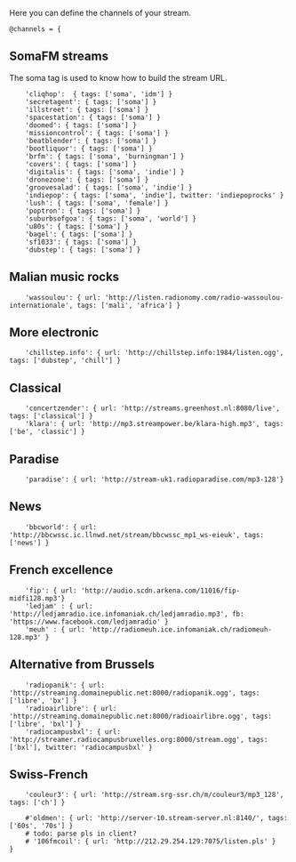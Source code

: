 Here you can define the channels of your stream.

	@channels = {
	
## SomaFM streams

The soma tag is used to know how to build the stream URL.


		'cliqhop':  { tags: ['soma', 'idm'] }
		'secretagent': { tags: ['soma'] }
		'illstreet': { tags: ['soma'] }
		'spacestation': { tags: ['soma'] }
		'doomed': { tags: ['soma'] }
		'missioncontrol': { tags: ['soma'] }
		'beatblender': { tags: ['soma'] }
		'bootliquor': { tags: ['soma'] }
		'brfm': { tags: ['soma', 'burningman'] }
		'covers': { tags: ['soma'] }
		'digitalis': { tags: ['soma', 'indie'] }
		'dronezone': { tags: ['soma'] }
		'groovesalad': { tags: ['soma', 'indie'] }
		'indiepop': { tags: ['soma', 'indie'], twitter: 'indiepoprocks' }
		'lush': { tags: ['soma', 'female'] }
		'poptron': { tags: ['soma'] }
		'suburbsofgoa': { tags: ['soma', 'world'] }
		'u80s': { tags: ['soma'] }
		'bagel': { tags: ['soma'] }
		'sf1033': { tags: ['soma'] }
		'dubstep': { tags: ['soma'] }


## Malian music rocks

		'wassoulou': { url: 'http://listen.radionomy.com/radio-wassoulou-internationale', tags: ['mali', 'africa'] }


## More electronic

		'chillstep.info': { url: 'http://chillstep.info:1984/listen.ogg', tags: ['dubstep', 'chill'] }

## Classical

		'concertzender': { url: 'http://streams.greenhost.nl:8080/live', tags: ['classical'] }
		'klara': { url: 'http://mp3.streampower.be/klara-high.mp3', tags: ['be', 'classic'] }

## Paradise

		'paradise': { url: 'http://stream-uk1.radioparadise.com/mp3-128'}

## News

		'bbcworld': { url: 'http://bbcwssc.ic.llnwd.net/stream/bbcwssc_mp1_ws-eieuk', tags: ['news'] }
		
## French excellence

		'fip': { url: 'http://audio.scdn.arkena.com/11016/fip-midfi128.mp3'}
		'ledjam' : { url: 'http://ledjamradio.ice.infomaniak.ch/ledjamradio.mp3', fb: 'https://www.facebook.com/ledjamradio' }
		'meuh' : { url: 'http://radiomeuh.ice.infomaniak.ch/radiomeuh-128.mp3' }

## Alternative from Brussels

		'radiopanik': { url: 'http://streaming.domainepublic.net:8000/radiopanik.ogg', tags: ['libre', 'bx'] }
		'radioairlibre': { url: 'http://streaming.domainepublic.net:8000/radioairlibre.ogg', tags: ['libre', 'bxl'] }
		'radiocampusbxl': { url: 'http://streamer.radiocampusbruxelles.org:8000/stream.ogg', tags: ['bxl'], twitter: 'radiocampusbxl' }


## Swiss-French 

		'couleur3': { url: 'http://stream.srg-ssr.ch/m/couleur3/mp3_128', tags: ['ch'] }

		#'oldmen': { url: 'http://server-10.stream-server.nl:8140/', tags: ['60s', '70s'] }
		# todo: parse pls in client?
		# '106fmcoil': { url: 'http://212.29.254.129:7075/listen.pls' }
	}
